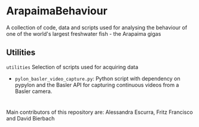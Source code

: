 # ArapaimaBehaviour
A collection of code, data and scripts used for analysing the behaviour of one of the world's largest freshwater fish - the Arapaima gigas

## Utilities
```utilities```
Selection of scripts used for acquiring data
 - ```pylon_basler_video_capture.py```:  Python script with dependency on pypylon and the Basler API for capturing continuous videos from a Basler camera.

#

Main contributors of this repository are: Alessandra Escurra, Fritz Francisco and David Bierbach
